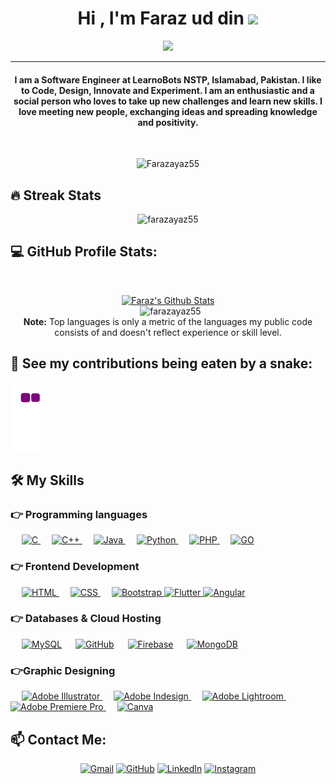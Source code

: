 
<h1 align="center">Hi , I'm Faraz ud din <img src="https://media.giphy.com/media/hvRJCLFzcasrR4ia7z/giphy.gif" width="35"></h1>
<p align="center">
  <a href="https://github.com/DenverCoder1/readme-typing-svg"><img src="https://readme-typing-svg.herokuapp.com?lines=Computer+Science+Student;Software+Developer;DevOps+Engineer;Flutter+Developer;Deep+Learning;DS%20|%20AI%20|%20DEVOPS%20|%20ML%20Enthusiast;Graphic%20Designer;Always%20learning%20new%20things&center=true&width=500&height=50"></a>
</p>

<hr/>
<h4 align="center">I am a Software Engineer at LearnoBots NSTP, Islamabad, Pakistan. I like to Code, Design, Innovate and Experiment. I am an enthusiastic and a social person who loves to take up new challenges and learn new skills. I love meeting new people, exchanging ideas and spreading knowledge and positivity.</h4>
<br>
<p align="center"> <img src="https://komarev.com/ghpvc/?username=candida18&label=Profile%20views&color=0e75b6&style=plastic" alt="Farazayaz55" /> </p>

## 🔥 Streak Stats
<p align="center"><img src="https://github-readme-streak-stats.herokuapp.com/?user=farazayaz55&theme=algolia" alt="farazayaz55"  /></p>

## 💻 GitHub Profile Stats:
<br/>
  <p align="center">
    <a href="https://github.com/anuraghazra/github-readme-stats"><img alt="Faraz's Github Stats" src="https://github-readme-stats.vercel.app/api?username=farazayaz55&show_icons=true&count_private=true&theme=algolia" height="192px"/></a>
  <br/>
  &nbsp;
    <img src="https://github-readme-stats.vercel.app/api/top-langs/?username=farazayaz55&layout=compact" alt="farazayaz55" />
  <br/>
  <b>Note:</b> Top languages is only a metric of the languages my public code consists of and doesn't reflect experience or skill level.
  </p>



## 🐍 See my contributions being eaten by a snake:
![Snake Gif](https://github.com/farazayaz55/farazayaz55/blob/output/github-contribution-grid-snake.gif)

## 🛠️ My Skills

### 👉 Programming languages

<p align="left"> 
  &emsp; 
  <a href="https://www.cprogramming.com/" target="_blank"> 
    <img alt="C" src="https://img.shields.io/badge/C%20-%232370ED.svg?logo=c&logoColor=white">
  </a> 
  &emsp;
  <a href="https://www.w3schools.com/cpp/" target="_blank"> 
    <img alt="C++" src="https://img.shields.io/badge/C++%20-%2300599C.svg?logo=c%2B%2B&logoColor=white">
  </a> 
  &emsp;
  <a href="https://www.java.com" target="_blank"> 
    <img alt="Java" src="https://img.shields.io/badge/Java-%23007396.svg?logo=java&logoColor=white">
  </a>
  &emsp;
   <a href="https://www.python.org" target="_blank">
    <img alt="Python" src="https://img.shields.io/badge/Python%20-%2314354C.svg?logo=python&logoColor=white">
  </a>
  &emsp;
  <a href="https://www.php.net/">
    <img alt="PHP" src="https://img.shields.io/badge/PHP-%23777BB4.svg?logo=php&logoColor=white"/>
  </a>
  &emsp;
  <a href="https://golang.org/">
    <img alt="GO" src="https://shields.io/badge/go-lang?logo=go&logoColor=white"/>
  </a>
</p>

### 👉 Frontend Development
<p align="left"> 
  &emsp; 
  <a href="https://www.w3.org/html/" target="_blank"> 
   <img alt="HTML" src="https://img.shields.io/badge/HTML5%20-%23E34F26.svg?logo=html5&logoColor=white">
  </a>   
  &emsp;
  <a href="https://www.w3schools.com/css/" target="_blank">
    <img alt="CSS" src="https://img.shields.io/badge/CSS%20-%231572B6.svg?logo=css3&logoColor=white">
  </a> 
   &emsp;
  <a href="https://getbootstrap.com" target="_blank"> 
    <img alt="Bootstrap" src="https://img.shields.io/badge/Bootstrap-%23563D7C.svg?style=flat&logo=bootstrap&logoColor=white"/>
  </a>
	
  <a href="https://www.w3adda.com/flutter-tutorial" target="_blank"> 
    <img alt="Flutter" src="https://img.shields.io/badge/-Flutter-blue?logo=flutter"/>
  </a>
  
   <a href="https://www.angular.io/">
    <img alt="Angular" src ="https://img.shields.io/badge/-Angular-red?logo=angular">
   </a>
</p>

### 👉 Databases & Cloud Hosting
<p align="left">
  &emsp;
    <a href="https://www.mysql.com/"><img alt="MySQL" src="https://img.shields.io/badge/MySQL-%2300f.svg?style=flat&logo=mysql&logoColor=white"></a>
  &emsp;
    <a href="https://www.github.com"><img alt="GitHub" src="https://img.shields.io/badge/GitHub%20Pages-%23327FC7.svg?style=flat&logo=github&logoColor=white"></a>
  &emsp;
    <a href="https://firebase.google.com/"><img alt="Firebase" src ="https://img.shields.io/badge/Firebase-%23316192.svg?logo=firebase&logoColor=white"></a>
	&emsp;
    <a href="https://www.mongodb.com/"><img alt="MongoDB" src ="https://shields.io/badge/mongo-db?logo=mongodb&logoColor=white"></a>
	
  
 </p>
 
  
### 👉Graphic Designing
<p align="left">
  &emsp;
  	
  
   <a href="https://www.adobe.com/in/products/illustrator.html" target="_blank"> 
    <img alt="Adobe Illustrator" src="https://img.shields.io/badge/Adobe Illustrator-%23FF9A00.svg?style=flat&logo=adobeillustrator&logoColor=white"/>
  </a> 
  &emsp;
  <a href="https://www.adobe.com/in/products/indesign.html" target="_blank"> 
    <img alt="Adobe Indesign" src="https://img.shields.io/badge/Adobe Indesign-%e749a0.svg?style=flat&logo=adobeindesign&logoColor=white"/> 
  </a> 
    &emsp;
  <a href="https://www.adobe.com/in/products/photoshop-lightroom.html" target="_blank"> 
    <img alt="Adobe Lightroom" src="https://img.shields.io/badge/Adobe Lightroom-%2300f.svg?style=flat&logo=adobelightroom&logoColor=white"/>
  </a>
   &emsp;
  <a href="https://www.adobe.com/in/products/premiere.html" target="_blank"> 
   <img alt="Adobe Premiere Pro" src="https://img.shields.io/badge/Adobe Premiere Pro-%2300f.svg?style=flat&logo=adobepremierepro&logoColor=white"/>
  </a>
    &emsp;
  <a href="#">
  	<img alt="Canva" src="https://img.shields.io/badge/Canva-%2300C4CC.svg?style=flat&logo=Canva&logoColor=white"/>
  </a>
 </p>

## 📫 Contact Me: 
<p align="center">
	<a href="mailto:farazayaz86@gmail.com"><img src="https://img.icons8.com/bubbles/50/000000/gmail.png" alt="Gmail"/></a>
	<a href="https://github.com/farazayaz55"><img src="https://img.icons8.com/bubbles/50/000000/github.png" alt="GitHub"/></a>
	<a href="https://www.linkedin.com/in/faraz180453/"><img src="https://img.icons8.com/bubbles/50/000000/linkedin.png" alt="LinkedIn"/></a>
	<a href="https://www.instagram.com/farazayaz8/"><img src="https://img.icons8.com/bubbles/50/000000/instagram.png" alt="Instagram"/></a>
	
</p>
